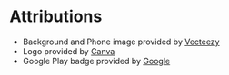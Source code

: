 # Attributions

- Background and Phone image provided by [Vecteezy](https://www.vecteezy.com/free-vector/web)
- Logo provided by [Canva](https://canva.com)
- Google Play badge provided by [Google](https://play.google.com/intl/en_us/badges/)
